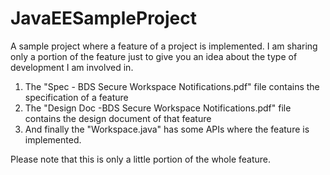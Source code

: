 # JavaEESampleProject
A sample project where a feature of a project is implemented. I am sharing only a portion of the feature just to give you an idea about the type of development I am involved in.

1. The "Spec - BDS Secure Workspace Notifications.pdf" file contains the specification of a feature
2. The "Design Doc -BDS Secure Workspace Notifications.pdf" file contains the design document of that feature
3. And finally the "Workspace.java" has some APIs where the feature is implemented. 
 
Please note that this is only a little portion of the whole feature.
